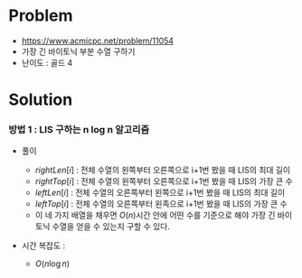 # Problem
* https://www.acmicpc.net/problem/11054
* 가장 긴 바이토닉 부분 수열 구하기
* 난이도 : 골드 4

# Solution

### 방법 1 : LIS 구하는 n log n 알고리즘
* 풀이
  * $rightLen[i]$ : 전체 수열의 왼쪽부터 오른쪽으로 i+1번 봤을 때 LIS의 최대 길이
  * $rightTop[i]$ : 전체 수열의 왼쪽부터 오른쪽으로 i+1번 봤을 때 LIS의 가장 큰 수
  * $leftLen[i]$ :  전체 수열의 오른쪽부터 왼쪽으로 i+1번 봤을 때 LIS의 최대 길이
  * $leftTop[i]$ :  전체 수열의 오른쪽부터 왼족으로 i+1번 봤을 때 LIS의 가장 큰 수
  * 이 네 가지 배열을 채우면 $O(n)$시간 안에 어떤 수를 기준으로 해야 가장 긴 바이토닉 수열을 얻을 수 있는지 구할 수 있다.

* 시간 복잡도 :
  * $O(n\log n)$
<br></br>
